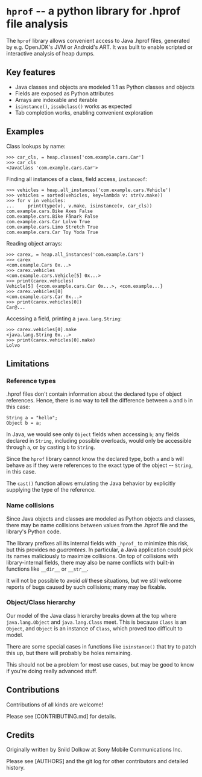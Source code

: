 # `hprof` -- a python library for .hprof file analysis

The `hprof` library allows convenient access to Java .hprof files, generated by e.g. OpenJDK's JVM or Android's ART. It was built to enable scripted or interactive analysis of heap dumps.

## Key features

* Java classes and objects are modeled 1:1 as Python classes and objects
* Fields are exposed as Python attributes
* Arrays are indexable and iterable
* `isinstance()`, `issubclass()` works as expected
* Tab completion works, enabling convenient exploration

## Examples

Class lookups by name:

	>>> car_cls, = heap.classes['com.example.cars.Car']
	>>> car_cls
	<JavaClass 'com.example.cars.Car'>

Finding all instances of a class, field access, `instanceof`:

	>>> vehicles = heap.all_instances('com.example.cars.Vehicle')
	>>> vehicles = sorted(vehicles, key=lambda v: str(v.make))
	>>> for v in vehicles:
	...     print(type(v), v.make, isinstance(v, car_cls))
	com.example.cars.Bike Axes False
	com.example.cars.Bike Fånark False
	com.example.cars.Car Lolvo True
	com.example.cars.Limo Stretch True
	com.example.cars.Car Toy Yoda True

Reading object arrays:

	>>> carex, = heap.all_instances('com.example.Cars')
	>>> carex
	<com.example.Cars 0x...>
	>>> carex.vehicles
	<com.example.cars.Vehicle[5] 0x...>
	>>> print(carex.vehicles)
	Vehicle[5] {<com.example.cars.Car 0x...>, <com.example...}
	>>> carex.vehicles[0]
	<com.example.cars.Car 0x...>
	>>> print(carex.vehicles[0])
	Car@...

Accessing a field, printing a `java.lang.String`:

	>>> carex.vehicles[0].make
	<java.lang.String 0x...>
	>>> print(carex.vehicles[0].make)
	Lolvo

## Limitations

### Reference types

.hprof files don't contain information about the declared type of object references. Hence, there is no way to tell the difference between `a` and `b` in this case:

	String a = "hello";
	Object b = a;

In Java, we would see only `Object` fields when accessing `b`; any fields declared in `String`, including possible overloads, would only be accessible through `a`, or by casting `b` to `String`.

Since the `hprof` library cannot know the declared type, both `a` and `b` will behave as if they were references to the exact type of the object -- `String`, in this case.

The `cast()` function allows emulating the Java behavior by explicitly supplying the type of the reference.

### Name collisions

Since Java objects and classes are modeled as Python objects and classes, there may be name collisions between values from the .hprof file and the library's Python code.

The library prefixes all its internal fields with `_hprof_` to minimize this risk, but this provides no _guarantees_. In particular, a Java application could pick its names maliciously to maximize collisions. On top of collisions with library-internal fields, there may also be name conflicts with built-in functions like `__dir__` or `__str__`.

It will not be possible to avoid _all_ these situations, but we still welcome reports of bugs caused by such collisions; many may be fixable.

### Object/Class hierarchy

Our model of the Java class hierarchy breaks down at the top where `java.lang.Object` and `java.lang.Class` meet. This is because `Class` is an `Object`, and `Object` is an instance of `Class`, which proved too difficult to model.

There are some special cases in functions like `isinstance()` that try to patch this up, but there will probably be holes remaining.

This should not be a problem for most use cases, but may be good to know if you're doing really advanced stuff.

## Contributions

Contributions of all kinds are welcome!

Please see [CONTRIBUTING.md] for details.

## Credits

Originally written by Snild Dolkow at Sony Mobile Communications Inc.

Please see [AUTHORS] and the git log for other contributors and detailed history.

